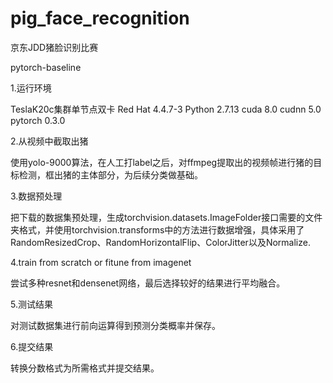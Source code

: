 # pig_face_recognition

京东JDD猪脸识别比赛

pytorch-baseline 

1.运行环境

TeslaK20c集群单节点双卡 Red Hat 4.4.7-3 Python 2.7.13 cuda 8.0 cudnn 5.0 pytorch 0.3.0

2.从视频中截取出猪

使用yolo-9000算法，在人工打label之后，对ffmpeg提取出的视频帧进行猪的目标检测，框出猪的主体部分，为后续分类做基础。

3.数据预处理

把下载的数据集预处理，生成torchvision.datasets.ImageFolder接口需要的文件夹格式，并使用torchvision.transforms中的方法进行数据增强，具体采用了RandomResizedCrop、RandomHorizontalFlip、ColorJitter以及Normalize.

4.train from scratch or fitune from imagenet

尝试多种resnet和densenet网络，最后选择较好的结果进行平均融合。

5.测试结果

对测试数据集进行前向运算得到预测分类概率并保存。

6.提交结果

转换分数格式为所需格式并提交结果。
